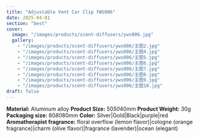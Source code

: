 ```yaml
---
title: "Adjustable Vent Car Clip YWS006"
date: 2025-04-01
section: "best"
cover:
  image: "/images/products/scent-diffusers/yws006.jpg"
  gallery:
    - "/images/products/scent-diffusers/yws006/主图2.jpg"
    - "/images/products/scent-diffusers/yws006/主图4.jpg"
    - "/images/products/scent-diffusers/yws006/主图5.jpg"
    - "/images/products/scent-diffusers/yws006/主图6.jpg"
    - "/images/products/scent-diffusers/yws006/主图7.jpg"
    - "/images/products/scent-diffusers/yws006/主图8.jpg"
    - "/images/products/scent-diffusers/yws006/主图9.jpg"
    - "/images/products/scent-diffusers/yws006/主图10.jpg"
draft: false
---
```

**Material:** Aluminum alloy
**Product Size:** 50*50*40mm
**Product Weight:** 30g  
**Packaging size:** 80*80*80mm
**Color:** Silver|Gold|Black|purple|red
**Aromatherapist fragrance:** floral overflow (lemon flavor)|cologne (orange fragrance)|charm (olive flavor)|fragrance (lavender)|ocean (elegant)
